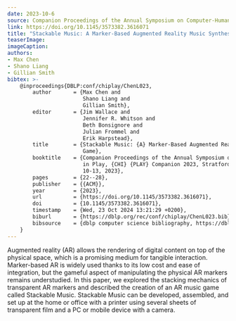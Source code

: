 ```yaml
---
date: 2023-10-6
source: Companion Proceedings of the Annual Symposium on Computer-Human Interaction in Play
link: https://doi.org/10.1145/3573382.3616071
title: "Stackable Music: A Marker-Based Augmented Reality Music Synthesis Game"
teaserImage: 
imageCaption: 
authors:
- Max Chen
- Shano Liang
- Gillian Smith
bibtex: >-
    @inproceedings{DBLP:conf/chiplay/ChenL023,
        author       = {Max Chen and
                        Shano Liang and
                        Gillian Smith},
        editor       = {Jim Wallace and
                        Jennifer R. Whitson and
                        Beth Bonsignore and
                        Julian Frommel and
                        Erik Harpstead},
        title        = {Stackable Music: {A} Marker-Based Augmented Reality Music Synthesis
                        Game},
        booktitle    = {Companion Proceedings of the Annual Symposium on Computer-Human Interaction
                        in Play, {CHI} {PLAY} Companion 2023, Stratford, ON, Canada, October
                        10-13, 2023},
        pages        = {22--28},
        publisher    = {{ACM}},
        year         = {2023},
        url          = {https://doi.org/10.1145/3573382.3616071},
        doi          = {10.1145/3573382.3616071},
        timestamp    = {Wed, 23 Oct 2024 13:21:29 +0200},
        biburl       = {https://dblp.org/rec/conf/chiplay/ChenL023.bib},
        bibsource    = {dblp computer science bibliography, https://dblp.org}
    }
---
```


Augmented reality (AR) allows the rendering of digital content on top of the physical space, which is a promising medium for tangible interaction. Marker-based AR is widely used thanks to its low cost and ease of integration, but the gameful aspect of manipulating the physical AR markers remains understudied. In this paper, we explored the stacking mechanics of transparent AR markers and described the creation of an AR music game called Stackable Music. Stackable Music can be developed, assembled, and set up at the home or office with a printer using several sheets of transparent film and a PC or mobile device with a camera.